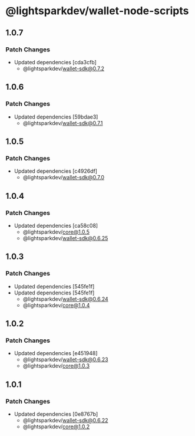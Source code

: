 # @lightsparkdev/wallet-node-scripts

## 1.0.7

### Patch Changes

- Updated dependencies [cda3cfb]
  - @lightsparkdev/wallet-sdk@0.7.2

## 1.0.6

### Patch Changes

- Updated dependencies [59bdae3]
  - @lightsparkdev/wallet-sdk@0.7.1

## 1.0.5

### Patch Changes

- Updated dependencies [c4926df]
  - @lightsparkdev/wallet-sdk@0.7.0

## 1.0.4

### Patch Changes

- Updated dependencies [ca58c08]
  - @lightsparkdev/core@1.0.5
  - @lightsparkdev/wallet-sdk@0.6.25

## 1.0.3

### Patch Changes

- Updated dependencies [545fe1f]
- Updated dependencies [545fe1f]
  - @lightsparkdev/wallet-sdk@0.6.24
  - @lightsparkdev/core@1.0.4

## 1.0.2

### Patch Changes

- Updated dependencies [e451948]
  - @lightsparkdev/wallet-sdk@0.6.23
  - @lightsparkdev/core@1.0.3

## 1.0.1

### Patch Changes

- Updated dependencies [0e8767b]
  - @lightsparkdev/wallet-sdk@0.6.22
  - @lightsparkdev/core@1.0.2
